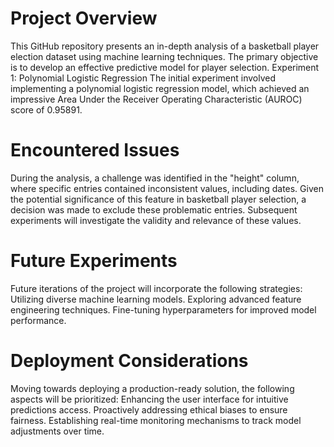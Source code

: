 # Project Overview
This GitHub repository presents an in-depth analysis of a basketball player election dataset using machine learning techniques. The primary objective is to develop an effective predictive model for player selection.
Experiment 1: Polynomial Logistic Regression
The initial experiment involved implementing a polynomial logistic regression model, which achieved an impressive Area Under the Receiver Operating Characteristic (AUROC) score of 0.95891.
# Encountered Issues
During the analysis, a challenge was identified in the "height" column, where specific entries contained inconsistent values, including dates. Given the potential significance of this feature in basketball player selection, a decision was made to exclude these problematic entries. Subsequent experiments will investigate the validity and relevance of these values.
# Future Experiments
Future iterations of the project will incorporate the following strategies:
Utilizing diverse machine learning models.
Exploring advanced feature engineering techniques.
Fine-tuning hyperparameters for improved model performance.
# Deployment Considerations
Moving towards deploying a production-ready solution, the following aspects will be prioritized:
Enhancing the user interface for intuitive predictions access.
Proactively addressing ethical biases to ensure fairness.
Establishing real-time monitoring mechanisms to track model adjustments over time.
